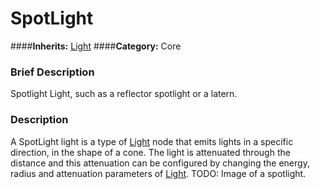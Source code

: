 #  SpotLight  
####**Inherits:** [Light](class_light)
####**Category:** Core

###  Brief Description  
Spotlight Light, such as a reflector spotlight or a latern.

###  Description  
A SpotLight light is a type of [Light](class_light) node that emits lights in a specific direction, in the shape of a cone. The light is attenuated through the distance and this attenuation can be configured by changing the energy, radius and attenuation parameters of [Light](class_light). TODO: Image of a spotlight.
